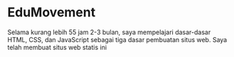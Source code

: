 # EduMovement
Selama kurang lebih 55 jam 2-3 bulan, saya mempelajari dasar-dasar HTML, CSS, dan JavaScript sebagai tiga dasar pembuatan situs web. Saya telah membuat situs web statis ini

